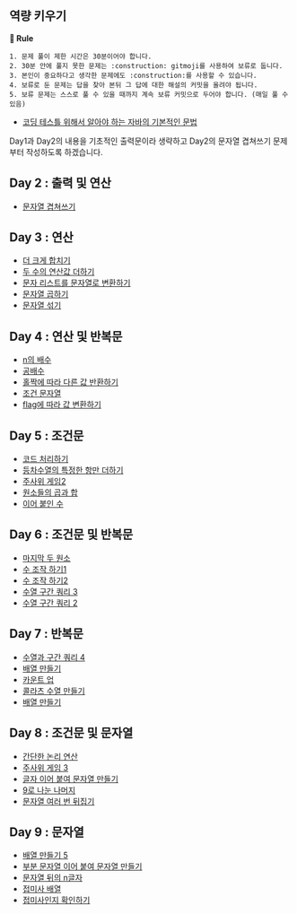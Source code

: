 ## 역량 키우기

**📝 Rule**
```
1. 문제 풀이 제한 시간은 30분이어야 합니다.
2. 30분 안에 풀지 못한 문제는 :construction: gitmoji를 사용하여 보류로 둡니다. 
3. 본인이 중요하다고 생각한 문제에도 :construction:를 사용할 수 있습니다.
4. 보류로 둔 문제는 답을 찾아 본뒤 그 답에 대한 해설의 커밋을 올려야 됩니다.
5. 보류 문제는 스스로 풀 수 있을 때까지 계속 보류 커밋으로 두어야 합니다. (매일 풀 수 있음)
```

- <a href="https://yuchan-log.notion.site/2e98b91899984c7c906f8ba9976f0783?pvs=4">코딩 테스틀 위해서 알아야 하는 자바의 기본적인 문법</a>

Day1과 Day2의 내용을 기초적인 출력문이라 생략하고 Day2의 문자열 겹쳐쓰기 문제부터 작성하도록 하겠습니다.

## Day 2 : 출력 및 연산
- <a href="https://github.com/U-REskiling-acadmey/Algorithm/blob/main/Capacity_building/Day%202/%EB%AC%B8%EC%9E%90%EC%97%B4%20%EA%B2%B9%EC%B3%90%EC%93%B0%EA%B8%B0.md#%EB%82%98%EC%9D%98-%ED%92%80%EC%9D%B4">문자열 겹쳐쓰기</a>

## Day 3 : 연산
- <a href="https://github.com/U-REskiling-acadmey/Algorithm/blob/main/Capacity_building/Dat%203/%EB%8D%94%20%ED%81%AC%EA%B2%8C%20%ED%95%A9%EC%B9%98%EA%B8%B0.md#%EB%82%98%EC%9D%98-%ED%92%80%EC%9D%B4">더 크게 합치기</a>
- <a href="https://github.com/U-REskiling-acadmey/Algorithm/blob/main/Capacity_building/Dat%203/%EB%91%90%20%EC%88%98%EC%9D%98%20%EC%97%B0%EC%82%B0%EA%B0%92%20%EB%8D%94%ED%95%98%EA%B8%B0.md#%EB%82%98%EC%9D%98-%ED%92%80%EC%9D%B4">두 수의 연산값 더하기</a>
- <a href="https://github.com/U-REskiling-acadmey/Algorithm/blob/main/Capacity_building/Dat%203/%EB%AC%B8%EC%9E%90%20%EB%A6%AC%EC%8A%A4%ED%8A%B8%EB%A5%BC%20%EB%AC%B8%EC%9E%90%EC%97%B4%EB%A1%9C%20%EB%B3%80%ED%99%98%ED%95%98%EA%B8%B0.md#%EB%82%98%EC%9D%98-%ED%92%80%EC%9D%B4">문자 리스트를 문자열로 변환하기</a>
- <a href="https://github.com/U-REskiling-acadmey/Algorithm/blob/main/Capacity_building/Dat%203/%EB%AC%B8%EC%9E%90%EC%97%B4%20%EA%B3%B1%ED%95%98%EA%B8%B0.md#%EB%82%98%EC%9D%98-%ED%92%80%EC%9D%B4">문자열 곱하기</a>
- <a href="https://github.com/U-REskiling-acadmey/Algorithm/blob/main/Capacity_building/Dat%203/%EB%AC%B8%EC%9E%90%EC%97%B4%20%EC%84%9E%EA%B8%B0.md#%EB%82%98%EC%9D%98-%ED%92%80%EC%9D%B4">문자열 섞기</a>

## Day 4 : 연산 및 반복문
- <a href="https://github.com/U-REskiling-acadmey/Algorithm/blob/main/Capacity_building/Day%204/n%EC%9D%98%20%EB%B0%B0%EC%88%98.md#%EB%82%98%EC%9D%98-%ED%92%80%EC%9D%B4">n의 배수</a>
- <a href="https://github.com/U-REskiling-acadmey/Algorithm/blob/main/Capacity_building/Day%204/%EA%B3%B5%EB%B0%B0%EC%88%98.md#%EB%82%98%EC%9D%98-%ED%92%80%EC%9D%B4">공배수</a>
- <a href="https://github.com/U-REskiling-acadmey/Algorithm/blob/main/Capacity_building/Day%204/%ED%99%80%EC%A7%9D%EC%97%90%20%EB%94%B0%EB%9D%BC%20%EB%8B%A4%EB%A5%B8%20%EA%B0%92%20%EB%B0%98%ED%99%98%ED%95%98%EA%B8%B0.md#%EB%82%98%EC%9D%98-%ED%92%80%EC%9D%B4">홀짝에 따라 다른 값 반환하기</a>
- <a href="https://github.com/U-REskiling-acadmey/Algorithm/blob/main/Capacity_building/Day%204/%EC%A1%B0%EA%B1%B4%20%EB%AC%B8%EC%9E%90%EC%97%B4.md#%EB%82%98%EC%9D%98-%ED%92%80%EC%9D%B4">조건 문자열</a>
- <a href="https://github.com/U-REskiling-acadmey/Algorithm/blob/main/Capacity_building/Day%204/flag%EC%97%90%20%EB%94%B0%EB%9D%BC%20%EA%B0%92%20%EB%B3%80%ED%99%98%ED%95%98%EA%B8%B0.md#%EB%82%98%EC%9D%98-%ED%92%80%EC%9D%B4">flag에 따라 값 변환하기</a>

## Day 5 : 조건문
- <a href="https://github.com/U-REskiling-acadmey/Algorithm/blob/main/Capacity_building/Day%205/%EC%BD%94%EB%93%9C%20%EC%B2%98%EB%A6%AC%ED%95%98%EA%B8%B0.md#%EC%BD%94%EB%93%9C-%EC%B2%98%EB%A6%AC%ED%95%98%EA%B8%B0">코드 처리하기</a>
- <a href="https://github.com/U-REskiling-acadmey/Algorithm/blob/main/Capacity_building/Day%205/%EB%93%B1%EC%B0%A8%EC%88%98%EC%97%B4%EC%9D%98%20%ED%8A%B9%EC%A0%95%ED%95%9C%20%EA%B0%92%EB%A7%8C%20%EB%8D%94%ED%95%98%EA%B8%B0.md#%EB%91%A5%EC%B0%A8%EC%88%98%EC%97%B4%EC%9D%98-%ED%8A%B9%EC%A0%95%ED%95%9C-%EA%B0%92%EB%A7%8C-%EB%8D%94%ED%95%98%EA%B8%B0">등차수열의 특정한 항만 더하기</a>
- <a href="https://github.com/U-REskiling-acadmey/Algorithm/blob/main/Capacity_building/Day%205/%EC%A3%BC%EC%82%AC%EC%9C%84%20%EA%B2%8C%EC%9E%842.md#%EC%A3%BC%EC%82%AC%EC%9C%84-%EA%B2%8C%EC%9E%842">주사위 게임2</a>
- <a href="https://github.com/U-REskiling-acadmey/Algorithm/blob/main/Capacity_building/Day%205/%EC%9B%90%EC%86%8C%EB%93%A4%EC%9D%98%20%EA%B3%B1%EA%B3%BC%20%ED%95%A9.md#%EC%9B%90%EC%86%8C%EB%93%A4%EC%9D%98-%EA%B3%B1%EA%B3%BC-%ED%95%A9">원소들의 곱과 합</a>
- <a href="https://github.com/U-REskiling-acadmey/Algorithm/blob/main/Capacity_building/Day%205/%EC%9D%B4%EC%96%B4%20%EB%B6%99%EC%9D%B8%20%EC%88%98.md#%EC%9D%B4%EC%96%B4-%EB%B6%99%EC%9D%B8-%EC%88%98">이어 붙인 수</a>

## Day 6 : 조건문 및 반복문
- <a href="https://github.com/U-REskiling-acadmey/Algorithm/blob/main/Capacity_building/Day%206/%EB%A7%88%EC%A7%80%EB%A7%89%20%EB%91%90%20%EC%9B%90%EC%86%8C.md#%EB%A7%88%EC%A7%80%EB%A7%89-%EC%9B%90%EC%86%8C">마지막 두 원소</a>
- <a href="https://github.com/U-REskiling-acadmey/Algorithm/blob/main/Capacity_building/Day%206/%EC%88%98%20%EC%A1%B0%EC%9E%91%20%ED%95%98%EA%B8%B0%201.md#%EC%88%98-%EC%A1%B0%EC%9E%91-%ED%95%98%EA%B8%B0-1">수 조작 하기1</a>
- <a href="https://github.com/U-REskiling-acadmey/Algorithm/blob/main/Capacity_building/Day%206/%EC%88%98%20%EC%A1%B0%EC%9E%91%20%ED%95%98%EA%B8%B02.md#%EC%88%98-%EC%A1%B0%EC%9E%91-%ED%95%98%EA%B8%B0-2">수 조작 하기2</a>
- <a href="https://github.com/U-REskiling-acadmey/Algorithm/blob/main/Capacity_building/Day%206/%EC%88%98%EC%97%B4%20%EA%B5%AC%EA%B0%84%20%EC%BF%BC%EB%A6%AC2.md#%EC%88%98%EC%97%B4-%EA%B5%AC%EA%B0%84-%EC%BF%BC%EB%A6%AC2">수열 구간 쿼리 3</a>
- <a href="https://github.com/U-REskiling-acadmey/Algorithm/blob/main/Capacity_building/Day%206/%EC%88%98%EC%97%B4%20%EA%B5%AC%EA%B0%84%20%EC%BF%BC%EB%A6%AC3.md#%EC%88%98%EC%97%B4-%EA%B5%AC%EA%B0%84-%EC%BF%BC%EB%A6%AC3">수열 구간 쿼리 2</a>

## Day 7 : 반복문
- <a href="https://github.com/U-REskiling-acadmey/Algorithm/blob/main/Capacity_building/Day%207/%EC%88%98%EC%97%B4%EA%B3%BC%20%EA%B5%AC%EA%B0%84%20%EC%BF%BC%EB%A6%AC%204.md#%EC%88%98%EC%97%B4%EA%B3%BC-%EA%B5%AC%EA%B0%84-%EC%BF%BC%EB%A6%AC-4">수열과 구간 쿼리 4</a>
- <a href="https://github.com/U-REskiling-acadmey/Algorithm/blob/main/Capacity_building/Day%207/%EB%B0%B0%EC%97%B4%20%EB%A7%8C%EB%93%A4%EA%B8%B0%202.md#%EB%B0%B0%EC%97%B4-%EB%A7%8C%EB%93%A4%EA%B8%B0-2">배열 만들기</a>
- <a href="https://github.com/U-REskiling-acadmey/Algorithm/blob/main/Capacity_building/Day%207/%EC%B9%B4%EC%9A%B4%ED%8A%B8%20%EC%97%85.md#%EC%B9%B4%EC%9A%B4%ED%8A%B8-%EC%97%85">카운트 업</a>
- <a href="https://github.com/U-REskiling-acadmey/Algorithm/blob/main/Capacity_building/Day%207/%EC%BD%9C%EB%9D%BC%EC%B8%A0%20%EC%88%98%EC%97%B4%20%EB%A7%8C%EB%93%A4%EA%B8%B0.md#%EC%BD%9C%EB%9D%BC%EC%B8%A0-%EC%88%98%EC%97%B4-%EB%A7%8C%EB%93%A4%EA%B8%B0">콜라츠 수열 만들기</a>
- <a href="https://github.com/U-REskiling-acadmey/Algorithm/blob/main/Capacity_building/Day%207/%EB%B0%B0%EC%97%B4%20%EB%A7%8C%EB%93%A4%EA%B8%B0.md#%EB%B0%B0%EC%97%B4-%EB%A7%8C%EB%93%A4%EA%B8%B0">배열 만들기</a>

## Day 8 : 조건문 및 문자열
- <a href="https://github.com/U-REskiling-acadmey/Algorithm/blob/main/Capacity_building/Day%208/%EA%B0%84%EB%8B%A8%ED%95%9C%20%EB%85%BC%EB%A6%AC%20%EC%97%B0%EC%82%B0.md">간단한 논리 연산</a>
- <a href="https://github.com/U-REskiling-acadmey/Algorithm/blob/main/Capacity_building/Day%208/%EC%A3%BC%EC%82%AC%EC%9C%84%20%EA%B2%8C%EC%9E%84%203.md#%EC%A3%BC%EC%82%AC%EC%9C%84-%EA%B2%8C%EC%9E%84-3">주사위 게임 3</a>
- <a href="https://github.com/U-REskiling-acadmey/Algorithm/blob/main/Capacity_building/Day%208/%EA%B8%80%EC%9E%90%20%EC%9D%B4%EC%96%B4%20%EB%B6%99%EC%97%AC%20%EB%AC%B8%EC%9E%90%EC%97%B4%20%EB%A7%8C%EB%93%A4%EA%B8%B0.md#%EA%B8%80%EC%9E%90-%EC%9D%B4%EC%96%B4-%EB%B6%99%EC%97%AC-%EB%AC%B8%EC%9E%90%EC%97%B4-%EB%A7%8C%EB%93%A4%EA%B8%B0">글자 이어 붙여 문자열 만들기</a>
- <a href="https://github.com/U-REskiling-acadmey/Algorithm/blob/main/Capacity_building/Day%208/9%EB%A1%9C%20%EB%82%98%EB%88%88%20%EB%82%98%EB%A8%B8%EC%A7%80.md#9%EB%A1%9C-%EB%82%98%EB%88%88-%EB%82%98%EB%A8%B8%EC%A7%80">9로 나눈 나머지</a>
- <a href="https://github.com/U-REskiling-acadmey/Algorithm/blob/main/Capacity_building/Day%208/%EB%AC%B8%EC%9E%90%EC%97%B4%20%EC%97%AC%EB%9F%AC%EB%B2%88%20%EB%92%A4%EC%A7%91%EA%B8%B0.md#%EB%AC%B8%EC%9E%90%EC%97%B4-%EC%97%AC%EB%9F%AC%EB%B2%88-%EB%92%A4%EC%A7%91%EA%B8%B0">문자열 여러 번 뒤집기</a>

## Day 9 : 문자열
- <a href="">배열 만들기 5</a>
- <a href="">부분 문자열 이어 붙여 문자열 만들기</a>
- <a href="">문자열 뒤의 n글자</a>
- <a href="">접미사 배열</a>
- <a href="">접미사인지 확인하기</a>